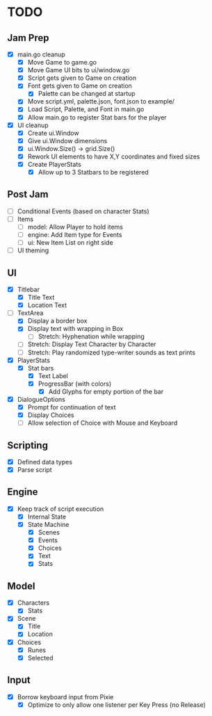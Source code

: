 # TODO

## Jam Prep

- [x] main.go cleanup
    - [x] Move Game to game.go
    - [x] Move Game UI bits to ui/window.go
    - [x] Script gets given to Game on creation
    - [x] Font gets given to Game on creation
        - [x] Palette can be changed at startup
    - [x] Move script.yml, palette.json, font.json to example/
    - [x] Load Script, Palette, and Font in main.go
    - [x] Allow main.go to register Stat bars for the player
- [x] UI cleanup
    - [x] Create ui.Window
    - [x] Give ui.Window dimensions
    - [x] ui.Window.Size() -> grid.Size()
    - [x] Rework UI elements to have X,Y coordinates and fixed sizes
    - [x] Create PlayerStats
        - [x] Allow up to 3 Statbars to be registered

## Post Jam

- [ ] Conditional Events (based on character Stats)
- [ ] Items
    - [ ] model: Allow Player to hold items
    - [ ] engine: Add Item type for Events
    - [ ] ui: New Item List on right side
- [ ] UI theming

## UI

- [x] Titlebar
    - [x] Title Text
    - [x] Location Text
- [ ] TextArea
    - [x] Display a border box
    - [x] Display text with wrapping in Box
        - [ ] Stretch: Hyphenation while wrapping
    - [ ] Stretch: Display Text Character by Character
    - [ ] Stretch: Play randomized type-writer sounds as text prints
- [x] PlayerStats
    - [x] Stat bars
        - [x] Text Label
        - [x] ProgressBar (with colors)
            - [x] Add Glyphs for empty portion of the bar
- [x] DialogueOptions
    - [x] Prompt for continuation of text
    - [x] Display Choices
    - [ ] Allow selection of Choice with Mouse and Keyboard

## Scripting
 - [x] Defined data types
 - [x] Parse script

## Engine
 - [x] Keep track of script execution
    - [x] Internal State
    - [x] State Machine
        - [x] Scenes
        - [x] Events
        - [x] Choices
        - [x] Text
        - [x] Stats

## Model
 - [x] Characters
    - [x] Stats
 - [x] Scene
    - [x] Title
    - [x] Location
 - [x] Choices
    - [x] Runes
    - [x] Selected

## Input

 - [x] Borrow keyboard input from Pixie
    - [x] Optimize to only allow one listener per Key Press (no Release)
